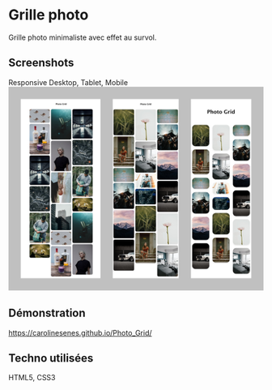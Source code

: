 # Grille photo

Grille photo minimaliste avec effet au survol.


## Screenshots

Responsive Desktop, Tablet, Mobile
![App Screenshot](https://github.com/CarolineSenes/Photo_Grid/blob/master/assets/responsive.jpg)

  
## Démonstration

https://carolinesenes.github.io/Photo_Grid/


## Techno utilisées

HTML5,
CSS3

  